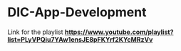 # DIC-App-Development

Link for the playlist **https://www.youtube.com/playlist?list=PLyVPQiu7YAw1ensJE8pFKYrf2KYcMRzVv**
